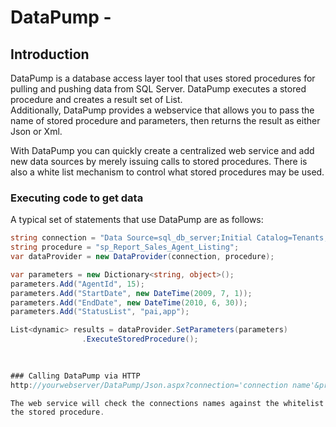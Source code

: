 DataPump - 
===================================

Introduction
------------
DataPump is a database access layer tool that uses stored procedures for pulling and pushing 
data from SQL Server.  DataPump executes a stored procedure and creates a result set of List<dynamic>.  
Additionally, DataPump provides a webservice that allows you to pass the name of stored procedure and parameters,
then returns the result as either Json or Xml.  

With DataPump you can quickly create a centralized web service and add new data sources by merely issuing calls to
stored procedures.  There is also a white list mechanism to control what stored procedures may be used.

### Executing code to get data
A typical set of statements that use DataPump are as follows:

```csharp
string connection = "Data Source=sql_db_server;Initial Catalog=Tenants;User ID=dbuser;Password=dbuserpwd";
string procedure = "sp_Report_Sales_Agent_Listing";
var dataProvider = new DataProvider(connection, procedure);

var parameters = new Dictionary<string, object>();
parameters.Add("AgentId", 15);
parameters.Add("StartDate", new DateTime(2009, 7, 1));
parameters.Add("EndDate", new DateTime(2010, 6, 30));
parameters.Add("StatusList", "pai,app");

List<dynamic> results = dataProvider.SetParameters(parameters)
				.ExecuteStoredProcedure();

				
				
### Calling DataPump via HTTP
http://yourwebserver/DataPump/Json.aspx?connection='connection name'&procedure='stored procedure name'&startdate=01/01/2012	

The web service will check the connections names against the whitelist and when a match occurs, execute
the stored procedure.			
				